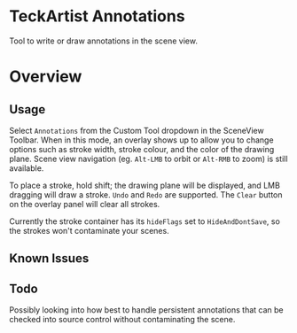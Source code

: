 # TeckArtist Annotations
Tool to write or draw annotations in the scene view.
# Overview
## Usage
Select `Annotations` from the Custom Tool dropdown in the SceneView Toolbar. When in this mode, an overlay shows up to allow you to change options such as stroke width, stroke colour, and the color of the drawing plane. Scene view navigation (eg. `Alt-LMB` to orbit or `Alt-RMB` to zoom) is still available.

To place a stroke, hold shift; the drawing plane will be displayed, and LMB dragging will draw a stroke. `Undo` and `Redo` are supported. The `Clear` button on the overlay panel will clear all strokes.

Currently the stroke container has its `hideFlags` set to `HideAndDontSave`, so the strokes won't contaminate your scenes.
## Known Issues
## Todo
Possibly looking into how best to handle persistent annotations that can be checked into source control without contaminating the scene.
